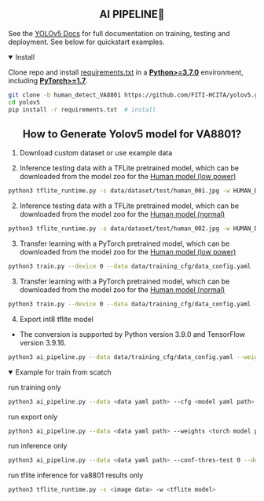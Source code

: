 ## <div align="center">AI PIPELINE🚀</div>

See the [YOLOv5 Docs](https://docs.ultralytics.com/yolov5) for full documentation on training, testing and deployment. See below for quickstart examples.

<details open>
<summary>Install</summary>

Clone repo and install [requirements.txt](https://github.com/ultralytics/yolov5/blob/master/requirements.txt) in a
[**Python>=3.7.0**](https://www.python.org/) environment, including
[**PyTorch>=1.7**](https://pytorch.org/get-started/locally/).

```bash
git clone -b human_detect_VA8801 https://github.com/FITI-HCITA/yolov5.git  # clone
cd yolov5
pip install -r requirements.txt  # install
```

</details>

## <div align="center">How to Generate Yolov5 model for VA8801?</div>
1. Download custom dataset or use example data

2.  Inference testing data with a TFLite pretrained model, which can be downloaded from the model zoo for the
[Human model (low power)](https://github.com/FITI-HCITA/VA8801_Model_Zoo/blob/main/ObjectDetection/Human_Detection/Yolo/HUMAN_DET_6_001_001.tflite)

```bash
python3 tflite_runtime.py -s data/dataset/test/human_001.jpg -w HUMAN_DET_6_001_001.tflite
```
2.  Inference testing data with a TFLite pretrained model, which can be downloaded from the model zoo for the
[Human model (normal)](https://github.com/FITI-HCITA/VA8801_Model_Zoo/blob/main/ObjectDetection/Human_Detection/Yolo/HUMAN_DET_7_002_002.tflite)

```bash
python3 tflite_runtime.py -s data/dataset/test/human_002.jpg -w HUMAN_DET_7_002_002.tflite
```

3.  Transfer learning with a PyTorch pretrained model, which can be downloaded from the model zoo for the [Human model (low power)](https://github.com/FITI-HCITA/VA8801_Model_Zoo/blob/main/ObjectDetection/Human_Detection/Yolo/HUMAN_DET_6_001_001.pt)

```bash
python3 train.py --device 0 --data data/training_cfg/data_config.yaml --weights HUMAN_DET_6_001_001.pt --imgsz 96 --imgch 1 --cfg models/yolov5n_WM005_DM033.yaml
```

3.  Transfer learning with a PyTorch pretrained model, which can be downloaded from the model zoo for the [Human model (normal)](https://github.com/FITI-HCITA/VA8801_Model_Zoo/blob/main/ObjectDetection/Human_Detection/Yolo/HUMAN_DET_7_002_002.pt)

```bash
python3 train.py --device 0 --data data/training_cfg/data_config.yaml --weights HUMAN_DET_7_002_002.pt --imgsz 320 --imgch 3 --cfg models/2_head_yolov5n_WM022.yaml
```

4.  Export int8 tflite model
- The conversion is supported by Python version 3.9.0 and TensorFlow version 3.9.16.
```bash
python3 ai_pipeline.py --data data/training_cfg/data_config.yaml --weights HUMAN_DET_7_002_002.pt --batch-size 1 --imgch 3 --imgsz 320 --device 0 --include tflite --int8 --run export

```

<details open>
<summary>Example for train from scatch</summary>


run training only

```bash
python3 ai_pipeline.py --data <data yaml path> --cfg <model yaml path> --epochs 10 --batch-size 64 --imgch 1 --imgsz 320 --patience 0 --device 0 --run train
```

run export only

```bash
python3 ai_pipeline.py --data <data yaml path> --weights <torch model path> --batch-size 1 --imgch 1 --imgsz 192 --device 0 --include tflite --int8 --run export

```

run inference only

```bash
python3 ai_pipeline.py --data <data yaml path> --conf-thres-test 0 --device 0 --tflite_model_path <tflite_model_path> --save_dir <xml save folder path> --run inference
```

run tflite inference for va8801 results only

```bash
python3 tflite_runtime.py -s <image data> -w <tflite model> 
```
</details>
